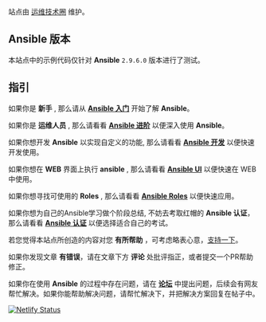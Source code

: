 
站点由 [运维技术圈](https://leops.cn/) 维护。

## Ansible 版本

本站点中的示例代码仅针对 **Ansible** `2.9.6.0` 版本进行了测试。



## 指引

如果你是 **新手** , 那么请从 **[Ansible 入门](/basic/Introduction/)** 开始了解 **Ansible**。

如果你是 **运维人员** , 那么请看看 **[Ansible 进阶](/advanced/optimization/)** 以便深入使用 **Ansible**。

如果你想开发 **Ansible** 以实现自定义的功能, 那么请看看 **[Ansible 开发](/dev/)** 以便快速开发使用。

如果你想在 **WEB** 界面上执行 **ansible** , 那么请看看 **[Ansible UI](/ui/)** 以便快速在 WEB 中使用。

如果你想寻找可使用的 **Roles** , 那么请看看 **[Ansible Roles](/roles/)** 以便快速应用。

如果你想为自己的Ansible学习做个阶段总结, 不妨去考取红帽的 **Ansible 认证**，那么请看看 **[Ansible 认证](/certification/)** 以便选择适合自己的考试。

若您觉得本站点所创造的内容对您 **有所帮助** ，可考虑略表心意，[支持一下](/appreciate/)。


如果你发现文章 **有错误**，请在文章下方 **评论** 处批评指正，或者提交一个PR帮助修正。

如果你在使用 **Ansible** 的过程中存在问题，请在 **[论坛](https://leops.cn/topics/node8)** 中提出问题，后续会有网友帮忙解决。如果你能帮助解决问题，请帮忙解决下，并把解决方案回复在帖子中。




[![Netlify Status](https://api.netlify.com/api/v1/badges/bc146086-3a81-4637-9968-bd6aa457885e/deploy-status)](https://app.netlify.com/sites/ansible-wiki/deploys)




